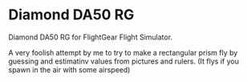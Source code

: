 # Diamond DA50 RG

Diamond DA50 RG for FlightGear Flight Simulator.

A very foolish attempt by me to try to make a rectangular prism fly by guessing and estimatinv values from pictures and rulers. (It flys if you spawn in the air with some airspeed)
